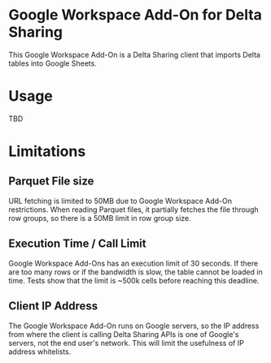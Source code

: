 # Google Workspace Add-On for Delta Sharing

This Google Workspace Add-On is a Delta Sharing client that imports Delta tables into Google Sheets.

# Usage

TBD

# Limitations

## Parquet File size

URL fetching is limited to 50MB due to Google Workspace Add-On restrictions.
When reading Parquet files, it partially fetches the file through row groups,
so there is a 50MB limit in row group size.

## Execution Time / Call Limit

Google Workspace Add-Ons has an execution limit of 30 seconds.
If there are too many rows or if the bandwidth is slow, the table cannot be loaded in time.
Tests show that the limit is ~500k cells before reaching this deadline.

## Client IP Address

The Google Workspace Add-On runs on Google servers, so the IP address from where the
client is calling Delta Sharing APIs is one of Google's servers, not the end user's network.
This will limit the usefulness of IP address whitelists.